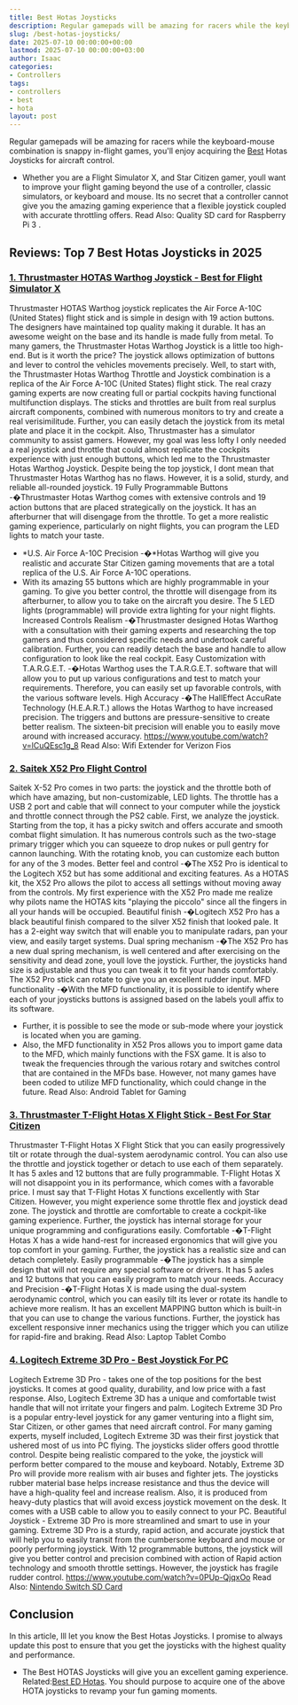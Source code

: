```yaml
---
title: Best Hotas Joysticks
description: Regular gamepads will be amazing for racers while the keyboard-mouse combination is snappy in-flight games, you'll enjoy acquiring the Best Hotas Joysticks...
slug: /best-hotas-joysticks/
date: 2025-07-10 00:00:00+00:00
lastmod: 2025-07-10 00:00:00+03:00
author: Isaac
categories:
- Controllers
tags:
- controllers
- best
- hota
layout: post
---
```

Regular gamepads will be amazing for racers while the keyboard-mouse combination is snappy in-flight games, you'll enjoy acquiring the [Best](https://pestpolicy.com/best-joystick-for-elite-dangerous/) Hotas Joysticks for aircraft control.
- Whether you are a Flight Simulator X, and Star Citizen gamer, youll want to improve your flight gaming  beyond the use of a controller, classic simulators, or keyboard and mouse.
Its no secret that a controller cannot give you the amazing gaming experience that a flexible joystick coupled with accurate throttling offers. Read Also:
Quality SD card for Raspberry Pi 3
.
## Reviews: Top 7 Best Hotas Joysticks in 2025
### [1. Thrustmaster HOTAS Warthog Joystick - Best for Flight Simulator X](https://www.amazon.com/dp/B00CBVHJ00/?tag=p-policy-20)
Thrustmaster HOTAS Warthog joystick replicates the Air Force A-10C (United States) flight stick and is simple in design with 19 action buttons.
The designers have maintained top quality making it durable. It has an awesome weight on the base and its handle is made fully from metal.
To many gamers, the Thrustmaster Hotas Warthog Joystick is a little too high-end. But is it worth the price? The joystick allows optimization of buttons and lever to control the vehicles movements precisely.
Well, to start with, the Thrustmaster Hotas Warthog Throttle and Joystick combination is a replica of the Air Force A-10C (United States) flight stick.
The real crazy gaming experts are now creating full or partial cockpits having functional multifunction displays. The sticks and throttles are built from real surplus aircraft components, combined with numerous monitors to try and create a real verisimilitude.
Further, you can easily detach the joystick from its metal plate and place it in the cockpit. Also, Thrustmaster has a simulator community to assist gamers.
However, my goal was less lofty  I only needed a real joystick and throttle that could almost replicate the cockpits experience  with just enough buttons, which led me to the Thrustmaster Hotas Warthog Joystick.
Despite being the top joystick, I dont mean that Thrustmaster Hotas Warthog has no flaws. However, it is a solid, sturdy, and reliable all-rounded joystick.
19 Fully Programmable Buttons -�Thrustmaster Hotas Warthog comes with extensive controls and 19 action buttons that are placed strategically on the joystick. It has an afterburner that will disengage from the throttle.
To get a more realistic gaming experience, particularly on night flights, you can program the LED lights to match your taste.
- *U.S. Air Force A-10C Precision -�*Hotas Warthog will give you realistic and accurate Star Citizen gaming movements that are a total replica of the U.S. Air Force A-10C operations.
- With its amazing 55 buttons which are highly programmable in your gaming.
To give you better control, the throttle will disengage from its afterburner, to allow you to take on the aircraft you desire. The 5 LED lights (programmable) will provide extra lighting for your night flights.
Increased Controls Realism -�Thrustmaster designed Hotas Warthog with a consultation with their gaming experts and researching the top gamers and thus considered specific needs and undertook careful calibration.
Further, you can readily detach the base and handle to allow configuration to look like the real cockpit.
Easy Customization with T.A.R.G.E.T. -�Hotas Warthog uses the T.A.R.G.E.T. software that will allow you to put up various configurations and test to match your requirements. Therefore, you can easily set up favorable controls, with the various software levels.
High Accuracy -�The HallEffect AccuRate Technology (H.E.A.R.T.) allows the Hotas Warthog to have increased precision.
The triggers and buttons are pressure-sensitive to create better realism. The sixteen-bit precision will enable you to easily move around with increased accuracy.
https://www.youtube.com/watch?v=lCuQEsc1g_8
Read Also:
Wifi Extender for Verizon Fios
### [2. Saitek X52 Pro Flight Control](https://www.amazon.com/dp/B000LQ4HTS/?tag=p-policy-20)
Saitek X-52 Pro comes in two parts: the joystick and the throttle both of which have amazing, but non-customizable, LED lights.
The throttle has a USB 2 port and cable that will connect to your computer while the joystick and throttle connect through the PS2 cable.
First, we analyze the joystick. Starting from the top, it has a picky switch and offers accurate and smooth combat flight simulation.
It has numerous controls such as the two-stage primary trigger  which you can squeeze to drop nukes or pull gentry for cannon launching.
With the rotating knob, you can customize each button for any of the 3 modes.
Better feel and control -�The X52 Pro is identical to the Logitech X52 but has some additional and exciting features. As a HOTAS kit, the X52 Pro allows the pilot to access all settings without moving away from the controls.
My first experience with the X52 Pro made me realize why pilots name the HOTAS kits "playing the piccolo" since all the fingers in all your hands will be occupied.
Beautiful finish -�Logitech X52 Pro has a black beautiful finish compared to the silver X52 finish that looked pale.
It has a 2-eight way switch that will enable you to manipulate radars, pan your view, and easily target systems.
Dual spring mechanism -�The X52 Pro has a new dual spring mechanism, is well centered and after exercising on the sensitivity and dead zone, youll love the joystick.
Further, the joysticks hand size is adjustable and thus you can tweak it to fit your hands comfortably. The X52 Pro stick can rotate to give you an excellent rudder input.
MFD functionality -�With the MFD functionality, it is possible to identify where each of your joysticks buttons is assigned based on the labels youll affix to its software.
- Further, it is possible to see the mode or sub-mode where your joystick is located when you are gaming.
- Also, the MFD functionality in X52 Pros allows you to import game data to the MFD, which mainly functions with the FSX game.
It is also to tweak the frequencies through the various rotary and switches control that are contained in the MFDs base. However, not many games have been coded to utilize MFD functionality, which could change in the future.
Read Also:
Android Tablet for Gaming
### [3. Thrustmaster T-Flight Hotas X Flight Stick - Best For Star Citizen](https://www.amazon.com/dp/B001CXYMFS/?tag=p-policy-20)
Thrustmaster T-Flight Hotas X Flight Stick that you can easily progressively tilt or rotate through the dual-system aerodynamic control.
You can also use the throttle and joystick together or detach to use each of them separately. It has 5 axles and 12 buttons that are fully programmable.
T-Flight Hotas X will not disappoint you in its performance, which comes with a favorable price.
I must say that T-Flight Hotas X functions excellently with Star Citizen. However, you might experience some throttle flex and joystick dead zone.
The joystick and throttle are comfortable to create a cockpit-like gaming experience.
Further, the joystick has internal storage for your unique programming and configurations easily.
Comfortable -�T-Flight Hotas X has a wide hand-rest for increased ergonomics that will give you top comfort in your gaming. Further, the joystick has a realistic size and can detach completely.
Easily programmable -�The joystick has a simple design that will not require any special software or drivers. It has 5 axles and 12 buttons that you can easily program to match your needs.
Accuracy and Precision -�T-Flight Hotas X is made using the dual-system aerodynamic control, which you can easily tilt its lever or rotate its handle to achieve more realism.
It has an excellent MAPPING button which is built-in that you can use to change the various functions.
Further, the joystick has excellent responsive inner mechanics using the trigger which you can utilize for rapid-fire and braking. Read Also:
Laptop Tablet Combo
### [4. Logitech Extreme 3D Pro - Best Joystick For PC](https://www.amazon.com/dp/B00009OY9U/?tag=p-policy-20)
Logitech Extreme 3D Pro - takes one of the top positions for the best joysticks. It comes at good quality, durability, and low price with a fast response.
Also, Logitech Extreme 3D has a unique and comfortable twist handle that will not irritate your fingers and palm.
Logitech Extreme 3D Pro is a popular entry-level joystick for any gamer venturing into a flight sim, Star Citizen, or other games that need aircraft control.
For many gaming experts, myself included, Logitech Extreme 3D was their first joystick that ushered most of us into PC flying.
The joysticks slider offers good throttle control. Despite being realistic compared to the yoke, the joystick will perform better compared to the mouse and keyboard.
Notably, Extreme 3D Pro will provide more realism with air buses and fighter jets.
The joysticks rubber material base helps increase resistance and thus the device will have a high-quality feel and increase realism.
Also, it is produced from heavy-duty plastics that will avoid excess joystick movement on the desk. It comes with a USB cable to allow you to easily connect to your PC.
Beautiful Joystick - Extreme 3D Pro is more streamlined and smart to use in your gaming. Extreme 3D Pro is a sturdy, rapid action, and accurate joystick that will help you to easily transit from the cumbersome keyboard and mouse or poorly performing joystick.
With 12 programmable buttons, the joystick will give you better control and precision combined with action of Rapid action technology and smooth throttle settings. However, the joystick has fragile rudder control.
https://www.youtube.com/watch?v=0PUp-QjqxOo
Read Also:
[Nintendo Switch SD Card](https://pestpolicy.com/nintendo-switch-sd-card/)
## Conclusion
In this article, Ill let you know the Best Hotas Joysticks. I promise to always update this post to ensure that you get the joysticks with the highest quality and performance.
- The Best HOTAS Joysticks will give you an excellent gaming experience. Related:[Best ED Hotas](https://pestpolicy.com/best-joystick-for-elite-dangerous/).
You should purpose to acquire one of the above HOTA joysticks to revamp your fun gaming moments.